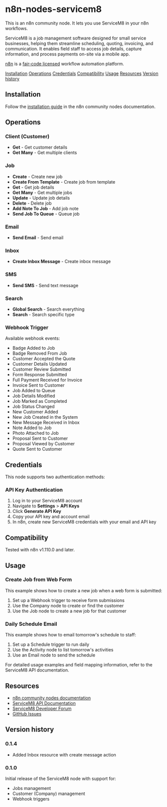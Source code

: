 # n8n-nodes-servicem8

This is an n8n community node. It lets you use ServiceM8 in your n8n workflows.

ServiceM8 is a job management software designed for small service businesses, helping them streamline scheduling, quoting, invoicing, and communication. It enables field staff to access job details, capture information, and process payments on-site via a mobile app.

[n8n](https://n8n.io/) is a [fair-code licensed](https://docs.n8n.io/reference/license/) workflow automation platform.

[Installation](#installation)
[Operations](#operations)
[Credentials](#credentials)
[Compatibility](#compatibility)
[Usage](#usage)
[Resources](#resources)
[Version history](#version-history)

## Installation

Follow the [installation guide](https://docs.n8n.io/integrations/community-nodes/installation/) in the n8n community nodes documentation.

## Operations

### Client (Customer)
- **Get** - Get customer details
- **Get Many** - Get multiple clients

### Job
- **Create** - Create new job
- **Create From Template** - Create job from template
- **Get** - Get job details
- **Get Many** - Get multiple jobs
- **Update** - Update job details
- **Delete** - Delete job
- **Add Note To Job** - Add job note
- **Send Job To Queue** - Queue job

### Email
- **Send Email** - Send email

### Inbox
- **Create Inbox Message** - Create inbox message

### SMS
- **Send SMS** - Send text message

### Search
- **Global Search** - Search everything
- **Search** - Search specific type

### Webhook Trigger
Available webhook events:
- Badge Added to Job
- Badge Removed From Job
- Customer Accepted the Quote
- Customer Details Updated
- Customer Review Submitted
- Form Response Submitted
- Full Payment Received for Invoice
- Invoice Sent to Customer
- Job Added to Queue
- Job Details Modified
- Job Marked as Completed
- Job Status Changed
- New Customer Added
- New Job Created in the System
- New Message Received in Inbox
- Note Added to Job
- Photo Attached to Job
- Proposal Sent to Customer
- Proposal Viewed by Customer
- Quote Sent to Customer

## Credentials

This node supports two authentication methods:

### API Key Authentication 
1. Log in to your ServiceM8 account
2. Navigate to **Settings** > **API Keys**
3. Click **Generate API Key**
4. Copy your API key and account email
5. In n8n, create new ServiceM8 credentials with your email and API key

## Compatibility

Tested with n8n v1.110.0 and later.

## Usage

### Create Job from Web Form
This example shows how to create a new job when a web form is submitted:

1. Set up a Webhook trigger to receive form submissions
2. Use the Company node to create or find the customer
3. Use the Job node to create a new job for that customer

### Daily Schedule Email
This example shows how to email tomorrow's schedule to staff:

1. Set up a Schedule trigger to run daily
2. Use the Activity node to list tomorrow's activities
3. Use an Email node to send the schedule

For detailed usage examples and field mapping information, refer to the ServiceM8 API documentation.

## Resources

* [n8n community nodes documentation](https://docs.n8n.io/integrations/community-nodes)
* [ServiceM8 API Documentation](https://developer.servicem8.com/docs)
* [ServiceM8 Developer Forum](https://developer.servicem8.com/discuss)
* [GitHub Issues](https://github.com/servicem8/n8n-nodes-servicem8/issues)

## Version history

### 0.1.4
- Added Inbox resource with create message action

### 0.1.0
Initial release of the ServiceM8 node with support for:
- Jobs management
- Customer (Company) management
- Webhook triggers
